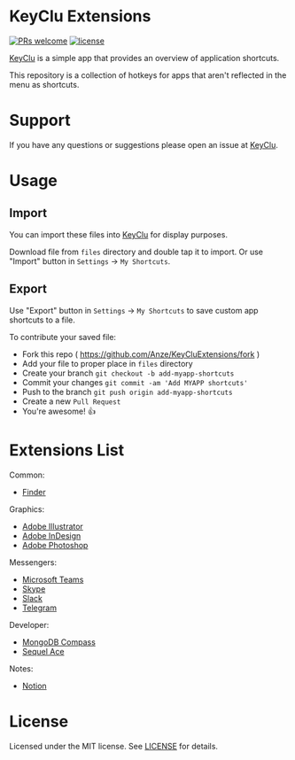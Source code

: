 # KeyClu Extensions

[![PRs welcome](https://img.shields.io/badge/PRs-welcome-brightgreen.svg)](https://github.com/Anze/KeyCluExtensions/pulls)
[![license](https://img.shields.io/badge/License-MIT-yellow.svg)](https://opensource.org/licenses/mit)

[KeyClu](https://github.com/Anze/KeyCluCask) is a simple app that provides an overview of application shortcuts.

This repository is a collection of hotkeys for apps that aren't reflected in the menu as shortcuts.

# Support

If you have any questions or suggestions please open an issue at [KeyClu](https://github.com/Anze/KeyCluCask/issues).

# Usage

## Import
You can import these files into [KeyClu](https://github.com/Anze/KeyCluCask) for display purposes.

Download file from `files` directory and double tap it to import. Or use "Import" button in `Settings` -> `My Shortcuts`.

## Export

Use "Export" button in `Settings` -> `My Shortcuts` to save custom app shortcuts to a file.

To contribute your saved file:
- Fork this repo ( https://github.com/Anze/KeyCluExtensions/fork )
- Add your file to proper place in `files` directory
- Create your branch ```git checkout -b add-myapp-shortcuts```
- Commit your changes ```git commit -am 'Add MYAPP shortcuts'```
- Push to the branch ```git push origin add-myapp-shortcuts```
- Create a new `Pull Request`
- You're awesome! 👍

# Extensions List

Common:
- [Finder](./files/common/Finder.keyclu)

Graphics:
- [Adobe Illustrator](./files/graphics/AdobeIllustrator.keyclu)
- [Adobe InDesign](./files/graphics/AdobeInDesign.keyclu)
- [Adobe Photoshop](./files/graphics/AdobePhotoshop.keyclu)

Messengers:
- [Microsoft Teams](./files/messengers/MicrosoftTeams.keyclu)
- [Skype](./files/messengers/Skype.keyclu)
- [Slack](./files/messengers/Slack.keyclu)
- [Telegram](./files/messengers/Telegram.keyclu)

Developer:
- [MongoDB Compass](./files/dev/MongoDBCompass.keyclu)
- [Sequel Ace](./files/dev/SequelAce.keyclu)

Notes:
- [Notion](./files/notes/Notion.keyclu)

# License

Licensed under the MIT license. See [LICENSE](LICENSE) for details.
